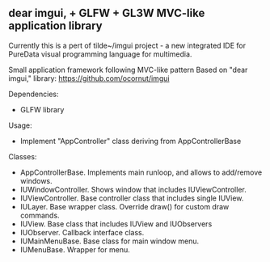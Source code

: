 ## dear imgui, + GLFW + GL3W MVC-like application library

Currently this is a pert of tilde~/imgui project - a new integrated IDE for PureData visual programming language for multimedia.

Small application framework following MVC-like pattern
Based on "dear imgui," library: https://github.com/ocornut/imgui

Dependencies:
- GLFW library

Usage:
- Implement "AppController" class deriving from AppControllerBase

Classes:
- AppControllerBase. Implements main runloop, and allows to add/remove windows.
- IUWindowController. Shows window that includes IUViewController.
- IUViewController. Base controller class that includes single IUView.
- IULayer. Base wrapper class. Override draw() for custom draw commands.
- IUView. Base class that includes IUView and IUObservers
- IUObserver. Callback interface class.
- IUMainMenuBase. Base class for main window menu.
- IUMenuBase. Wrapper for menu.
